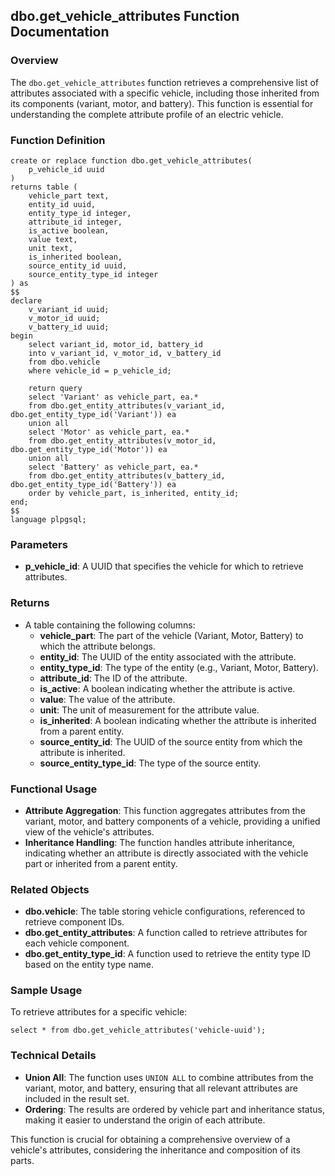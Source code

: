 ## dbo.get_vehicle_attributes Function Documentation

### Overview

The `dbo.get_vehicle_attributes` function retrieves a comprehensive list of attributes associated with a specific vehicle, including those inherited from its components (variant, motor, and battery). This function is essential for understanding the complete attribute profile of an electric vehicle.

### Function Definition

```plsql
create or replace function dbo.get_vehicle_attributes(
    p_vehicle_id uuid
)
returns table (
    vehicle_part text,
    entity_id uuid,
    entity_type_id integer,
    attribute_id integer,
    is_active boolean,
    value text,
    unit text,
    is_inherited boolean,
    source_entity_id uuid,
    source_entity_type_id integer
) as
$$
declare
    v_variant_id uuid;
    v_motor_id uuid;
    v_battery_id uuid;
begin
    select variant_id, motor_id, battery_id
    into v_variant_id, v_motor_id, v_battery_id
    from dbo.vehicle
    where vehicle_id = p_vehicle_id;

    return query
    select 'Variant' as vehicle_part, ea.*
    from dbo.get_entity_attributes(v_variant_id, dbo.get_entity_type_id('Variant')) ea
    union all
    select 'Motor' as vehicle_part, ea.*
    from dbo.get_entity_attributes(v_motor_id, dbo.get_entity_type_id('Motor')) ea
    union all
    select 'Battery' as vehicle_part, ea.*
    from dbo.get_entity_attributes(v_battery_id, dbo.get_entity_type_id('Battery')) ea
    order by vehicle_part, is_inherited, entity_id;
end;
$$
language plpgsql;
```

### Parameters

- **p_vehicle_id**: A UUID that specifies the vehicle for which to retrieve attributes.

### Returns

- A table containing the following columns:
  - **vehicle_part**: The part of the vehicle (Variant, Motor, Battery) to which the attribute belongs.
  - **entity_id**: The UUID of the entity associated with the attribute.
  - **entity_type_id**: The type of the entity (e.g., Variant, Motor, Battery).
  - **attribute_id**: The ID of the attribute.
  - **is_active**: A boolean indicating whether the attribute is active.
  - **value**: The value of the attribute.
  - **unit**: The unit of measurement for the attribute value.
  - **is_inherited**: A boolean indicating whether the attribute is inherited from a parent entity.
  - **source_entity_id**: The UUID of the source entity from which the attribute is inherited.
  - **source_entity_type_id**: The type of the source entity.

### Functional Usage

- **Attribute Aggregation**: This function aggregates attributes from the variant, motor, and battery components of a vehicle, providing a unified view of the vehicle's attributes.
- **Inheritance Handling**: The function handles attribute inheritance, indicating whether an attribute is directly associated with the vehicle part or inherited from a parent entity.

### Related Objects

- **dbo.vehicle**: The table storing vehicle configurations, referenced to retrieve component IDs.
- **dbo.get_entity_attributes**: A function called to retrieve attributes for each vehicle component.
- **dbo.get_entity_type_id**: A function used to retrieve the entity type ID based on the entity type name.

### Sample Usage

To retrieve attributes for a specific vehicle:

```plsql
select * from dbo.get_vehicle_attributes('vehicle-uuid');
```

### Technical Details

- **Union All**: The function uses `UNION ALL` to combine attributes from the variant, motor, and battery, ensuring that all relevant attributes are included in the result set.
- **Ordering**: The results are ordered by vehicle part and inheritance status, making it easier to understand the origin of each attribute.

This function is crucial for obtaining a comprehensive overview of a vehicle's attributes, considering the inheritance and composition of its parts.
